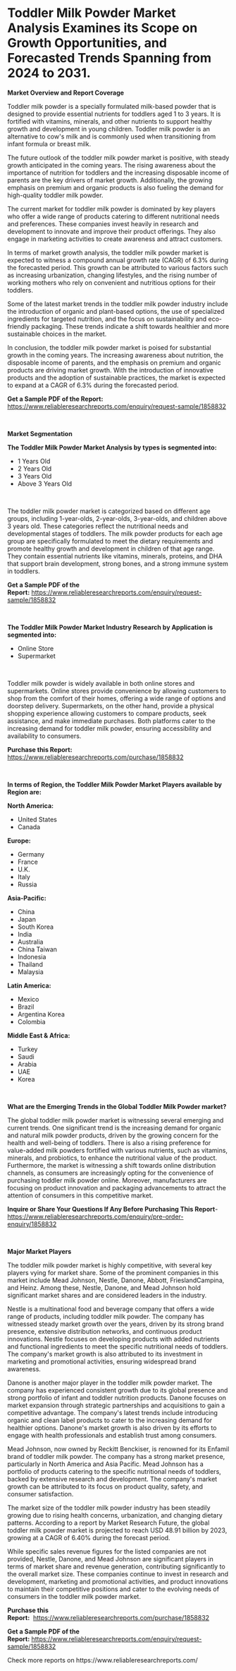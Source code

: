 <p><h1>Toddler Milk Powder Market Analysis Examines its Scope on Growth Opportunities, and Forecasted Trends Spanning from 2024 to 2031.</h1></p><p><strong>Market Overview and Report Coverage</strong></p>
<p><p>Toddler milk powder is a specially formulated milk-based powder that is designed to provide essential nutrients for toddlers aged 1 to 3 years. It is fortified with vitamins, minerals, and other nutrients to support healthy growth and development in young children. Toddler milk powder is an alternative to cow's milk and is commonly used when transitioning from infant formula or breast milk.</p><p>The future outlook of the toddler milk powder market is positive, with steady growth anticipated in the coming years. The rising awareness about the importance of nutrition for toddlers and the increasing disposable income of parents are the key drivers of market growth. Additionally, the growing emphasis on premium and organic products is also fueling the demand for high-quality toddler milk powder.</p><p>The current market for toddler milk powder is dominated by key players who offer a wide range of products catering to different nutritional needs and preferences. These companies invest heavily in research and development to innovate and improve their product offerings. They also engage in marketing activities to create awareness and attract customers.</p><p>In terms of market growth analysis, the toddler milk powder market is expected to witness a compound annual growth rate (CAGR) of 6.3% during the forecasted period. This growth can be attributed to various factors such as increasing urbanization, changing lifestyles, and the rising number of working mothers who rely on convenient and nutritious options for their toddlers.</p><p>Some of the latest market trends in the toddler milk powder industry include the introduction of organic and plant-based options, the use of specialized ingredients for targeted nutrition, and the focus on sustainability and eco-friendly packaging. These trends indicate a shift towards healthier and more sustainable choices in the market.</p><p>In conclusion, the toddler milk powder market is poised for substantial growth in the coming years. The increasing awareness about nutrition, the disposable income of parents, and the emphasis on premium and organic products are driving market growth. With the introduction of innovative products and the adoption of sustainable practices, the market is expected to expand at a CAGR of 6.3% during the forecasted period.</p></p>
<p><strong>Get a Sample PDF of the Report:</strong> <a href="https://www.reliableresearchreports.com/enquiry/request-sample/1858832">https://www.reliableresearchreports.com/enquiry/request-sample/1858832</a></p>
<p>&nbsp;</p>
<p><strong>Market Segmentation</strong></p>
<p><strong>The Toddler Milk Powder Market Analysis by types is segmented into:</strong></p>
<p><ul><li>1 Years Old</li><li>2 Years Old</li><li>3 Years Old</li><li>Above 3 Years Old</li></ul></p>
<p>&nbsp;</p>
<p><p>The toddler milk powder market is categorized based on different age groups, including 1-year-olds, 2-year-olds, 3-year-olds, and children above 3 years old. These categories reflect the nutritional needs and developmental stages of toddlers. The milk powder products for each age group are specifically formulated to meet the dietary requirements and promote healthy growth and development in children of that age range. They contain essential nutrients like vitamins, minerals, proteins, and DHA that support brain development, strong bones, and a strong immune system in toddlers.</p></p>
<p><strong>Get a Sample PDF of the Report:</strong>&nbsp;<a href="https://www.reliableresearchreports.com/enquiry/request-sample/1858832">https://www.reliableresearchreports.com/enquiry/request-sample/1858832</a></p>
<p>&nbsp;</p>
<p><strong>The Toddler Milk Powder Market Industry Research by Application is segmented into:</strong></p>
<p><ul><li>Online Store</li><li>Supermarket</li></ul></p>
<p>&nbsp;</p>
<p><p>Toddler milk powder is widely available in both online stores and supermarkets. Online stores provide convenience by allowing customers to shop from the comfort of their homes, offering a wide range of options and doorstep delivery. Supermarkets, on the other hand, provide a physical shopping experience allowing customers to compare products, seek assistance, and make immediate purchases. Both platforms cater to the increasing demand for toddler milk powder, ensuring accessibility and availability to consumers.</p></p>
<p><strong>Purchase this Report:</strong>&nbsp; <a href="https://www.reliableresearchreports.com/purchase/1858832">https://www.reliableresearchreports.com/purchase/1858832</a></p>
<p>&nbsp;</p>
<p><strong>In terms of Region, the Toddler Milk Powder Market Players available by Region are:</strong></p>
<p>
    <p> <strong> North America: </strong>
        <ul>
            <li>United States</li>
            <li>Canada</li>
        </ul>
        </p> 
    <p> <strong> Europe: </strong>
        <ul>
            <li>Germany</li>
            <li>France</li>
            <li>U.K.</li>
            <li>Italy</li>
            <li>Russia</li>
        </ul>
        </p> 
    <p> <strong> Asia-Pacific: </strong>
        <ul>
            <li>China</li>
            <li>Japan</li>
            <li>South Korea</li>
            <li>India</li>
            <li>Australia</li>
            <li>China Taiwan</li>
            <li>Indonesia</li>
            <li>Thailand</li>
            <li>Malaysia</li>
        </ul>
        </p> 
    <p> <strong> Latin America: </strong>
        <ul>
            <li>Mexico</li>
            <li>Brazil</li>
            <li>Argentina Korea</li>
            <li>Colombia</li>
        </ul>
        </p> 
    <p> <strong> Middle East & Africa: </strong>
        <ul>
            <li>Turkey</li>
            <li>Saudi</li>
            <li>Arabia</li>
            <li>UAE</li>
            <li>Korea</li>
        </ul>
    </p>
    </p>
<p>&nbsp;</p>
<p><strong>What are the Emerging Trends in the Global Toddler Milk Powder market?</strong></p>
<p><p>The global toddler milk powder market is witnessing several emerging and current trends. One significant trend is the increasing demand for organic and natural milk powder products, driven by the growing concern for the health and well-being of toddlers. There is also a rising preference for value-added milk powders fortified with various nutrients, such as vitamins, minerals, and probiotics, to enhance the nutritional value of the product. Furthermore, the market is witnessing a shift towards online distribution channels, as consumers are increasingly opting for the convenience of purchasing toddler milk powder online. Moreover, manufacturers are focusing on product innovation and packaging advancements to attract the attention of consumers in this competitive market.</p></p>
<p><strong>Inquire or Share Your Questions If Any Before Purchasing This Report</strong>- <a href="https://www.reliableresearchreports.com/enquiry/pre-order-enquiry/1858832">https://www.reliableresearchreports.com/enquiry/pre-order-enquiry/1858832</a></p>
<p>&nbsp;</p>
<p><strong>Major Market Players</strong></p>
<p><p>The toddler milk powder market is highly competitive, with several key players vying for market share. Some of the prominent companies in this market include Mead Johnson, Nestle, Danone, Abbott, FrieslandCampina, and Heinz. Among these, Nestle, Danone, and Mead Johnson hold significant market shares and are considered leaders in the industry.</p><p>Nestle is a multinational food and beverage company that offers a wide range of products, including toddler milk powder. The company has witnessed steady market growth over the years, driven by its strong brand presence, extensive distribution networks, and continuous product innovations. Nestle focuses on developing products with added nutrients and functional ingredients to meet the specific nutritional needs of toddlers. The company's market growth is also attributed to its investment in marketing and promotional activities, ensuring widespread brand awareness.</p><p>Danone is another major player in the toddler milk powder market. The company has experienced consistent growth due to its global presence and strong portfolio of infant and toddler nutrition products. Danone focuses on market expansion through strategic partnerships and acquisitions to gain a competitive advantage. The company's latest trends include introducing organic and clean label products to cater to the increasing demand for healthier options. Danone's market growth is also driven by its efforts to engage with health professionals and establish trust among consumers.</p><p>Mead Johnson, now owned by Reckitt Benckiser, is renowned for its Enfamil brand of toddler milk powder. The company has a strong market presence, particularly in North America and Asia Pacific. Mead Johnson has a portfolio of products catering to the specific nutritional needs of toddlers, backed by extensive research and development. The company's market growth can be attributed to its focus on product quality, safety, and consumer satisfaction.</p><p>The market size of the toddler milk powder industry has been steadily growing due to rising health concerns, urbanization, and changing dietary patterns. According to a report by Market Research Future, the global toddler milk powder market is projected to reach USD 48.91 billion by 2023, growing at a CAGR of 6.40% during the forecast period.</p><p>While specific sales revenue figures for the listed companies are not provided, Nestle, Danone, and Mead Johnson are significant players in terms of market share and revenue generation, contributing significantly to the overall market size. These companies continue to invest in research and development, marketing and promotional activities, and product innovations to maintain their competitive positions and cater to the evolving needs of consumers in the toddler milk powder market.</p></p>
<p><strong>Purchase this Report:</strong>&nbsp;&nbsp;<a href="https://www.reliableresearchreports.com/purchase/1858832">https://www.reliableresearchreports.com/purchase/1858832</a></p>
<p></p>
<p><strong>Get a Sample PDF of the Report:</strong>&nbsp;<a href="https://www.reliableresearchreports.com/enquiry/request-sample/1858832">https://www.reliableresearchreports.com/enquiry/request-sample/1858832</a></p>
<p>Check more reports on https://www.reliableresearchreports.com/</p>